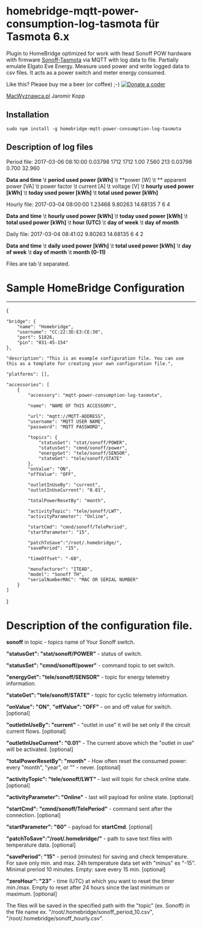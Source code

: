 # homebridge-mqtt-power-consumption-log-tasmota für Tasmota 6.x

Plugin to HomeBridge optimized for work with Itead Sonoff POW hardware with firmware [Sonoff-Tasmota](https://github.com/arendst/Sonoff-Tasmota) via MQTT with log data to file. Partially emulate Elgato Eve Energy. Measure used power and write logged data to csv files. It acts as a power switch and meter energy consumed.

Like this? Please buy me a beer (or coffee) ;-) <a href="https://www.paypal.com/cgi-bin/webscr?cmd=_s-xclick&amp;hosted_button_id=CK56Q7SFHEHSW"><img src="http://macwyznawca.pl/donate-paypal2.png" alt="Donate a coder" data-canonical-src="http://macwyznawca.pl/donate-paypal.svg" style="max-width:100%;"></a>

[MacWyznawca.pl](http://macwyznawca.pl) Jaromir Kopp


Installation
--------------------
    sudo npm install -g homebridge-mqtt-power-consumption-log-tasmota

## Description of log files
Period file:
2017-03-06 08:10:00	0.03798	1712	1712	1.00	7.560	213	0.03798	0.700	32.960

**Data and time** \t **period used power [kWh]** \t **power [W] \t ** apparent power [VA] \t power factor \t current [A] \t voltage [V] \t **hourly used power [kWh]** \t **today used power [kWh]** \t **total used power [kWh]**

Hourly file:
2017-03-04 08:00:00	1.23468	9.80263	14.68135	7	6	4

**Data and time** \t **hourly used power [kWh]** \t **today used power [kWh]** \t **total used power [kWh]** \t **hour (UTC)** \t **day of week** \t **day of month**

Daily file:
2017-03-04 08:41:02	9.80263	14.68135	6	4  2

**Data and time** \t **daily used power [kWh]** \t **total used power [kWh]** \t **day of week** \t **day of month** \t **month (0-11)**

Files are tab \t separated.

# Sample HomeBridge Configuration
--------------------

{
	
    "bridge": {
        "name": "Homebridge",
        "username": "CC:22:3D:E3:CE:30",
        "port": 51826,
        "pin": "031-45-154"
    },
	
    "description": "This is an example configuration file. You can use this as a template for creating your own configuration file.",
	
    "platforms": [],
	
	"accessories": [
		{
			"accessory": "mqtt-power-consumption-log-tasmota",
			
			"name": "NAME OF THIS ACCESSORY",
			
			"url": "mqtt://MQTT-ADDRESS",
			"username": "MQTT USER NAME",
			"password": "MQTT PASSWORD",
			
			"topics": {
				"statusGet": "stat/sonoff/POWER",
				"statusSet": "cmnd/sonoff/power",
				"energyGet": "tele/sonoff/SENSOR",
				"stateGet": "tele/sonoff/STATE"
			},
			"onValue": "ON",
			"offValue": "OFF",
			
			"outletInUseBy": "current",
			"outletInUseCurrent": "0.01",
			
			"totalPowerResetBy": "month",
			
	        "activityTopic": "tele/sonoff/LWT",
		    "activityParameter": "Online",
			
			"startCmd": "cmnd/sonoff/TelePeriod",
			"startParameter": "15",
			
			"patchToSave":"/root/.homebridge/",
			"savePeriod": "15",
			
			"timeOffset": "-60",
			
			"manufacturer": "ITEAD",
			"model": "Sonoff TH",
			"serialNumberMAC": "MAC OR SERIAL NUMBER"
		}
	]
}

# Description of the configuration file.


**sonoff** in topic - topics name of Your Sonoff switch.

**"statusGet": "stat/sonoff/POWER"** - status of switch.

**"statusSet": "cmnd/sonoff/power"** - command topic to set switch.

**"energyGet": "tele/sonoff/SENSOR"** - topic for energy telemetry information.

**"stateGet": "tele/sonoff/STATE"** - topic for cyclic telemetry information.

**"onValue": "ON"**, **"offValue": "OFF"** - on and off value for switch. [optional]

**"outletInUseBy": "current"** -  "outlet in use" it will be set only if the circuit current flows. [optional]

**"outletInUseCurrent": "0.01"** - The current above which the "outlet in use" will be activated. [optional]

**"totalPowerResetBy": "month"** - How often reset the consumed power: every "month", "year", or "" - never. [optional]

**"activityTopic": "tele/sonoff/LWT"** - last will topic for check online state. [optional]

**"activityParameter": "Online"** - last will payload for online state. [optional]

**"startCmd": "cmnd/sonoff/TelePeriod"** -  command sent after the connection. [optional]

**"startParameter": "60"** - payload for **startCmd**. [optional]

**"patchToSave":"/root/.homebridge/"** - path to save text files with temperature data. [optional]

**"savePeriod": "15"** - period (minutes) for saving and check temperature. For save only min. and max. 24h temperature data set with "minus" ex "-15". Minimal preriod 10 minutes. Empty: save every 15 min. [optional]

**"zeroHour": "23"** - time (UTC) at which you want to reset the timer min./max. Empty to reset after 24 hours since the last minimum or maximum. [optional]

The files will be saved in the specified path with the "topic" (ex. Sonoff) in the file name ex. "/root/.homebridge/sonoff_period_10.csv", "/root/.homebridge/sonoff_hourly.csv".
